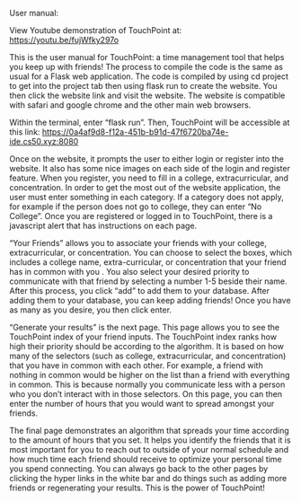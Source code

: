 User manual:

View Youtube demonstration of TouchPoint at: https://youtu.be/fujWfky297o

This is the user manual for TouchPoint: a time management tool that helps you keep up with friends! The process to compile the code is the same as usual for a Flask web application. The code is compiled by using cd project to get into the project tab then using flask run to create the website. You then click the website link and visit the website. The website is compatible with safari and google chrome and the other main web browsers.

Within the terminal, enter “flask run”. Then, TouchPoint will be accessible at this link: https://0a4af9d8-f12a-451b-b91d-47f6720ba74e-ide.cs50.xyz:8080

Once on the website, it prompts the user to either login or register into the website. It also has some nice images on each side of the login and register feature. When you register, you need to fill in a college, extracurricular, and concentration. In order to get the most out of the website application, the user must enter something in each category. If a category does not apply, for example if the person does not go to college, they can enter “No College”. Once you are registered or logged in to TouchPoint, there is a javascript alert that has instructions on each page.

“Your Friends” allows you to associate your friends with your college, extracurricular, or concentration. You can choose to select the boxes, which includes a college name, extra-curricular, or concentration that your friend has in common with you . You also select your desired priority to communicate with that friend by selecting a number 1-5 beside their name. After this process, you click “add” to add them to your database. After adding them to your database, you can keep adding friends! Once you have as many as you desire, you then click enter.

“Generate your results” is the next page. This page allows you to see the TouchPoint index of your friend inputs. The TouchPoint index ranks how high their priority should be according to the algorithm. It is based on how many of the selectors (such as college, extracurricular, and concentration) that you have in common with each other. For example, a friend with nothing in common would be higher on the list than a friend with everything in common. This is because normally you communicate less with a person who you don’t interact with in those selectors. On this page, you can then enter the number of hours that you would want to spread amongst your friends.

The final page demonstrates an algorithm that spreads your time according to the amount of hours that you set. It helps you identify the friends that it is most important for you to reach out to outside of your normal schedule and how much time each friend should receive to optimize your personal time you spend connecting. You can always go back to the other pages by clicking the hyper links in the white bar and do things such as adding more friends or regenerating your results. This is the power of TouchPoint!
